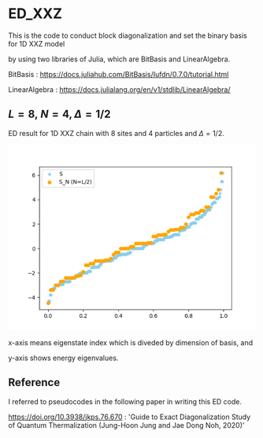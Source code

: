 # ED_XXZ

This is the code to conduct block diagonalization and set the binary basis for 1D XXZ model

by using two libraries of Julia, which are BitBasis and LinearAlgebra.

BitBasis : https://docs.juliahub.com/BitBasis/Iufdn/0.7.0/tutorial.html

LinearAlgebra : https://docs.julialang.org/en/v1/stdlib/LinearAlgebra/

## $L=8, \ N=4, \Delta = 1/2$

ED result for 1D XXZ chain with 8 sites and 4 particles and $\Delta = 1/2$.

![alt text](https://github.com/BOS-Bae/ED_XXZ/blob/main/L8N4Dh.png?raw=true)

x-axis means eigenstate index which is diveded by dimension of basis, and

y-axis shows energy eigenvalues.

## Reference

I referred to pseudocodes in the following paper in writing this ED code.

https://doi.org/10.3938/jkps.76.670 : 'Guide to Exact Diagonalization Study of Quantum Thermalization (Jung-Hoon Jung and Jae Dong Noh, 2020)'